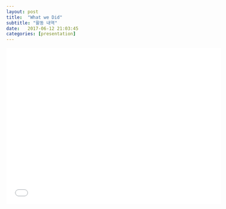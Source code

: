 ```yaml
---
layout: post
title:  "What we Did"
subtitle: "활동 내역"
date:   2017-06-12 21:03:45
categories: [presentation]
---
```



<style> .iframe-responsive { max-width: 100%; height: auto; display: block; } </style>


<Center> <iframe class="iframe-resopnsive" src="//slides.com/cshwan/angular/embed" width="576" height="420" scrolling="no" frameborder="0" webkitallowfullscreen mozallowfullscreen allowfullscreen></iframe></Center>
